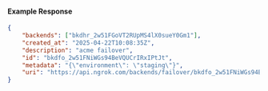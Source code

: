 <!-- Code generated for API Clients. DO NOT EDIT. -->

#### Example Response

```json
{
	"backends": ["bkdhr_2w51FGoVT2RUpMS4lX0sueY0Gm1"],
	"created_at": "2025-04-22T10:08:35Z",
	"description": "acme failover",
	"id": "bkdfo_2w51FNiWGs94BeVQUCrIRxIPtJt",
	"metadata": "{\"environment\": \"staging\"}",
	"uri": "https://api.ngrok.com/backends/failover/bkdfo_2w51FNiWGs94BeVQUCrIRxIPtJt"
}
```
